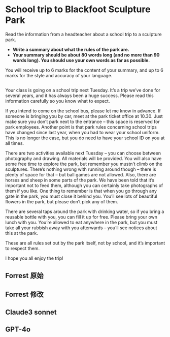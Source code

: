 # School trip to Blackfoot Sculpture Park
Read the information from a headteacher about a school trip to a sculpture park.
- **Write a summary about what the rules of the park are.**
- **Your summary should be about 80 words long (and no more than 90 words long). You
should use your own words as far as possible.**

You will receive up to 6 marks for the content of your summary, and up to 6 marks for the style and
accuracy of your language.

## 
Your class is going on a school trip next Tuesday. It’s a trip we’ve done for several years, and it has always been a huge success.
Please read this information carefully so you know what to expect.

If you intend to come on the school bus, please let me know in advance. If someone is bringing you by car, meet at the park ticket
office at 10.30. Just make sure you don’t park next to the entrance – this space is reserved for park employees. Another point is that park
rules concerning school trips have changed since last year, when you had to wear your school uniform. This is no longer the case, but you do need to have your school ID on you at all times.

There are two activities available next Tuesday – you can choose between photography and drawing. All materials will be provided. You will also have some free time to explore the park, but
remember you mustn’t climb on the sculptures. There’s nothing wrong with running around though – there is plenty of space for that – but ball games are not allowed. Also, there are horses and
sheep in some parts of the park. We have been told that it’s important not to feed them, although you can certainly take photographs of them if you like. One thing to remember is that when you go
through any gate in the park, you must close it behind you. You’ll see lots of beautiful flowers in the park, but please don’t pick any of them. 

There are several taps around the park with drinking water, so if you bring a reusable bottle with you, you can fill it up for free. Please bring your own lunch with you. You’re allowed to eat anywhere
in the park, but you must take all your rubbish away with you afterwards – you’ll see notices about this at the park.

These are all rules set out by the park itself, not by school, and it’s important to respect them.

I hope you all enjoy the trip!

## Forrest 原始

## Forrest 修改

## Claude3 sonnet﻿

## GPT-4o
